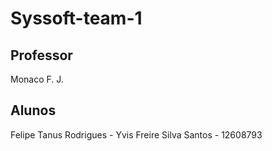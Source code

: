 # Syssoft-team-1

## Professor
Monaco F. J.

## Alunos
Felipe Tanus Rodrigues - 
Yvis Freire Silva Santos - 12608793